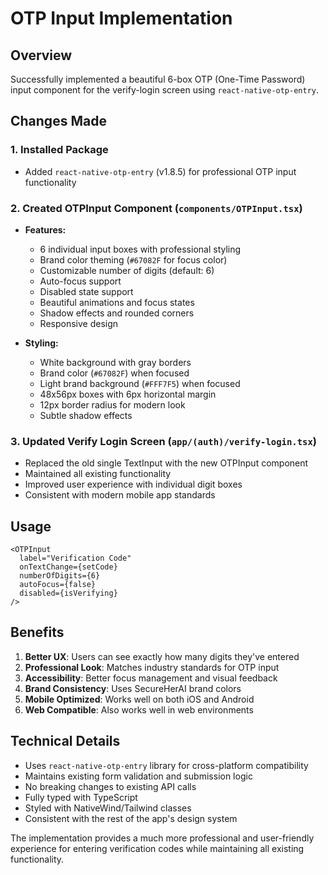 # OTP Input Implementation

## Overview

Successfully implemented a beautiful 6-box OTP (One-Time Password) input component for the verify-login screen using `react-native-otp-entry`.

## Changes Made

### 1. Installed Package

- Added `react-native-otp-entry` (v1.8.5) for professional OTP input functionality

### 2. Created OTPInput Component (`components/OTPInput.tsx`)

- **Features:**

  - 6 individual input boxes with professional styling
  - Brand color theming (`#67082F` for focus color)
  - Customizable number of digits (default: 6)
  - Auto-focus support
  - Disabled state support
  - Beautiful animations and focus states
  - Shadow effects and rounded corners
  - Responsive design

- **Styling:**
  - White background with gray borders
  - Brand color (`#67082F`) when focused
  - Light brand background (`#FFF7F5`) when focused
  - 48x56px boxes with 6px horizontal margin
  - 12px border radius for modern look
  - Subtle shadow effects

### 3. Updated Verify Login Screen (`app/(auth)/verify-login.tsx`)

- Replaced the old single TextInput with the new OTPInput component
- Maintained all existing functionality
- Improved user experience with individual digit boxes
- Consistent with modern mobile app standards

## Usage

```tsx
<OTPInput
  label="Verification Code"
  onTextChange={setCode}
  numberOfDigits={6}
  autoFocus={false}
  disabled={isVerifying}
/>
```

## Benefits

1. **Better UX**: Users can see exactly how many digits they've entered
2. **Professional Look**: Matches industry standards for OTP input
3. **Accessibility**: Better focus management and visual feedback
4. **Brand Consistency**: Uses SecureHerAI brand colors
5. **Mobile Optimized**: Works well on both iOS and Android
6. **Web Compatible**: Also works well in web environments

## Technical Details

- Uses `react-native-otp-entry` library for cross-platform compatibility
- Maintains existing form validation and submission logic
- No breaking changes to existing API calls
- Fully typed with TypeScript
- Styled with NativeWind/Tailwind classes
- Consistent with the rest of the app's design system

The implementation provides a much more professional and user-friendly experience for entering verification codes while maintaining all existing functionality.
